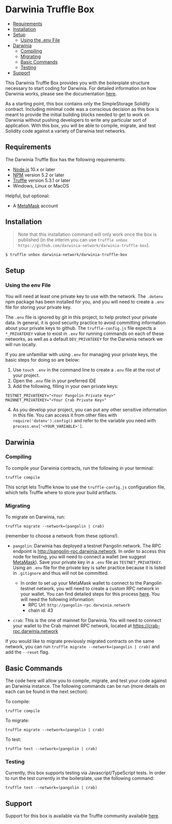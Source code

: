 # Darwinia Truffle Box

- [Requirements](#requirements)
- [Installation](#installation)
- [Setup](#setup)
  * [Using the .env File](#using-the-env-file)
- [Darwinia](#darwinia)
  * [Compiling](#compiling)
  * [Migrating](#migrating)
  * [Basic Commands](#basic-commands)
  * [Testing](#testing)
- [Support](#support)

This Darwinia Truffle Box provides you with the boilerplate structure necessary to start coding for Darwinia. For detailed information on how Darwinia works, please see the documentation [here](https://docs.darwinia.network).

As a starting point, this box contains only the SimpleStorage Solidity contract. Including minimal code was a conscious decision as this box is meant to provide the initial building blocks needed to get to work on Darwinia without pushing developers to write any particular sort of application. With this box, you will be able to compile, migrate, and test Solidity code against a variety of Darwinia test networks.

## Requirements

The Darwinia Truffle Box has the following requirements:

- [Node.js](https://nodejs.org/) 10.x or later
- [NPM](https://docs.npmjs.com/cli/) version 5.2 or later
- [Truffle](https://trufflesuite.com/truffle/) version 5.3.1 or later
- Windows, Linux or MacOS

Helpful, but optional:
- A [MetaMask](https://metamask.io/) account

## Installation

> Note that this installation command will only work once the box is published (in the interim you can use `truffle unbox https://github.com/darwinia-network/darwinia-truffle-box`).

```bash
$ truffle unbox darwinia-network/darwinia-truffle-box
```

## Setup

### Using the env File

You will need at least one private key to use with the network. The `.dotenv` npm package has been installed for you, and you will need to create a `.env` file for storing your private key.

The `.env` file is ignored by git in this project, to help protect your private data. In general, it is good security practice to avoid committing information about your private keys to github. The `truffle-config.js` file expects a `*_PRIVATEKEY` value to exist in `.env` for running commands on each of these networks, as well as a default `DEV_PRIVATEKEY` for the Darwinia network we will run locally.

If you are unfamiliar with using `.env` for managing your private keys, the basic steps for doing so are below:

1) Use `touch .env` in the command line to create a `.env` file at the root of your project.
2) Open the `.env` file in your preferred IDE
3) Add the following, filling in your own private keys:

```
TESTNET_PRIVATEKEY="<Your Pangolin Private Key>"
MAINNET_PRIVATEKEY="<Your Crab Private Key>"
```

4) As you develop your project, you can put any other sensitive information in this file. You can access it from other files with `require('dotenv').config()` and refer to the variable you need with `process.env['<YOUR_VARIABLE>']`.

## Darwinia

### Compiling

To compile your Darwinia contracts, run the following in your terminal:

```
truffle compile
```

This script lets Truffle know to use the `truffle-config.js` configuration file, which tells Truffle where to store your build artifacts.

### Migrating

To migrate on Darwinia, run:

```
truffle migrate --network=(pangolin | crab)
```

(remember to choose a network from these options!).

- `pangolin`: Darwinia has deployed a testnet Pangolin network. The RPC endpoint is http://pangolin-rpc.darwinia.network. In order to access this node for testing, you will need to connect a wallet  (we suggest [MetaMask](https://metamask.io/)). Save your private key in a `.env` file as `TESTNET_PRIVATEKEY`. Using an `.env` file for the private key is safer practice because it is listed in `.gitignore` and thus will not be committed.
  * In order to set up your MetaMask wallet to connect to the Pangolin testnet network, you will need to create a custom RPC network in your wallet. You can find detailed steps for this process [here](https://docs.crab.network/dvm/wallets/dvm-metamask#connect-with-metamask). You will need the following information:
    - RPC Url: `http://pangolin-rpc.darwinia.network`
    - chain id: 43

- `crab`: This is the one of mainnet for Darwinia. You will need to connect your wallet to the Crab mainnet RPC network, located at https://crab-rpc.darwinia.network

If you would like to migrate previously migrated contracts on the same network, you can run `truffle migrate --network=(pangolin | crab)` and add the `--reset` flag.

## Basic Commands

The code here will allow you to compile, migrate, and test your code against an Darwinia instance. The following commands can be run (more details on each can be found in the next section):

 To compile:
 ```
 truffle compile
 ```

 To migrate:
 ```
 truffle migrate --network=(pangolin | crab)
 ```

 To test:
 ```
 truffle test --network=(pangolin | crab)
```
### Testing

Currently, this box supports testing via Javascript/TypeScript tests. In order to run the test currently in the boilerplate, use the following command:

```
truffle test --network=(pangolin | crab)
```

## Support

Support for this box is available via the Truffle community available [here](https://www.trufflesuite.com/community).
